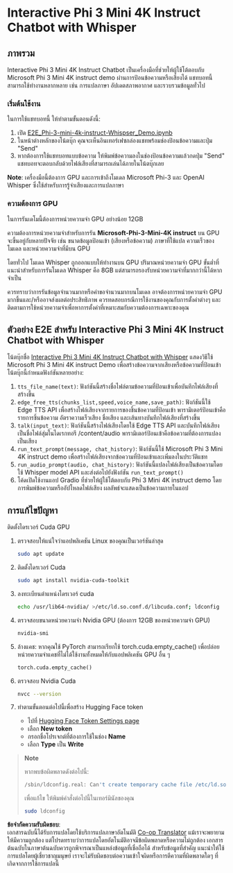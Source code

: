 <!--
CO_OP_TRANSLATOR_METADATA:
{
  "original_hash": "006e8cf75211d3297f24e1b22e38955f",
  "translation_date": "2025-05-09T18:31:24+00:00",
  "source_file": "md/02.Application/01.TextAndChat/Phi3/E2E_Phi-3-mini_with_whisper.md",
  "language_code": "th"
}
-->
# Interactive Phi 3 Mini 4K Instruct Chatbot with Whisper

## ภาพรวม

Interactive Phi 3 Mini 4K Instruct Chatbot เป็นเครื่องมือที่ช่วยให้ผู้ใช้โต้ตอบกับ Microsoft Phi 3 Mini 4K instruct demo ผ่านการป้อนข้อความหรือเสียงได้ แชทบอทนี้สามารถใช้ทำงานหลากหลาย เช่น การแปลภาษา อัปเดตสภาพอากาศ และรวบรวมข้อมูลทั่วไป

### เริ่มต้นใช้งาน

ในการใช้แชทบอทนี้ ให้ทำตามขั้นตอนดังนี้:

1. เปิด [E2E_Phi-3-mini-4k-instruct-Whispser_Demo.ipynb](https://github.com/microsoft/Phi-3CookBook/blob/main/code/06.E2E/E2E_Phi-3-mini-4k-instruct-Whispser_Demo.ipynb)
2. ในหน้าต่างหลักของโน้ตบุ๊ก คุณจะเห็นอินเทอร์เฟซกล่องแชทพร้อมช่องป้อนข้อความและปุ่ม "Send"
3. หากต้องการใช้แชทบอทแบบข้อความ ให้พิมพ์ข้อความลงในช่องป้อนข้อความแล้วกดปุ่ม "Send" แชทบอทจะตอบกลับด้วยไฟล์เสียงที่สามารถเล่นได้ภายในโน้ตบุ๊กเลย

**Note**: เครื่องมือนี้ต้องการ GPU และการเข้าถึงโมเดล Microsoft Phi-3 และ OpenAI Whisper ซึ่งใช้สำหรับการรู้จำเสียงและการแปลภาษา

### ความต้องการ GPU

ในการรันเดโมนี้ต้องการหน่วยความจำ GPU อย่างน้อย 12GB

ความต้องการหน่วยความจำสำหรับการรัน **Microsoft-Phi-3-Mini-4K instruct** บน GPU จะขึ้นอยู่กับหลายปัจจัย เช่น ขนาดข้อมูลป้อนเข้า (เสียงหรือข้อความ) ภาษาที่ใช้แปล ความเร็วของโมเดล และหน่วยความจำที่มีบน GPU

โดยทั่วไป โมเดล Whisper ถูกออกแบบให้ทำงานบน GPU ปริมาณหน่วยความจำ GPU ขั้นต่ำที่แนะนำสำหรับการรันโมเดล Whisper คือ 8GB แต่สามารถรองรับหน่วยความจำที่มากกว่านี้ได้หากจำเป็น

ควรทราบว่าการรันข้อมูลจำนวนมากหรือคำขอจำนวนมากบนโมเดล อาจต้องการหน่วยความจำ GPU มากขึ้นและ/หรืออาจส่งผลต่อประสิทธิภาพ ควรทดสอบกรณีการใช้งานของคุณกับการตั้งค่าต่างๆ และติดตามการใช้หน่วยความจำเพื่อหาการตั้งค่าที่เหมาะสมกับความต้องการเฉพาะของคุณ

## ตัวอย่าง E2E สำหรับ Interactive Phi 3 Mini 4K Instruct Chatbot with Whisper

โน้ตบุ๊กชื่อ [Interactive Phi 3 Mini 4K Instruct Chatbot with Whisper](https://github.com/microsoft/Phi-3CookBook/blob/main/code/06.E2E/E2E_Phi-3-mini-4k-instruct-Whispser_Demo.ipynb) แสดงวิธีใช้ Microsoft Phi 3 Mini 4K instruct Demo เพื่อสร้างข้อความจากเสียงหรือข้อความที่ป้อนเข้า โน้ตบุ๊กนี้กำหนดฟังก์ชันหลายอย่าง:

1. `tts_file_name(text)`: ฟังก์ชันนี้สร้างชื่อไฟล์ตามข้อความที่ป้อนเข้าเพื่อบันทึกไฟล์เสียงที่สร้างขึ้น
1. `edge_free_tts(chunks_list,speed,voice_name,save_path)`: ฟังก์ชันนี้ใช้ Edge TTS API เพื่อสร้างไฟล์เสียงจากรายการของชิ้นข้อความที่ป้อนเข้า พารามิเตอร์ป้อนเข้าคือรายการชิ้นข้อความ อัตราความเร็วเสียง ชื่อเสียง และเส้นทางบันทึกไฟล์เสียงที่สร้างขึ้น
1. `talk(input_text)`: ฟังก์ชันนี้สร้างไฟล์เสียงโดยใช้ Edge TTS API และบันทึกไฟล์เสียงเป็นชื่อไฟล์สุ่มในไดเรกทอรี /content/audio พารามิเตอร์ป้อนเข้าคือข้อความที่ต้องการแปลงเป็นเสียง
1. `run_text_prompt(message, chat_history)`: ฟังก์ชันนี้ใช้ Microsoft Phi 3 Mini 4K instruct demo เพื่อสร้างไฟล์เสียงจากข้อความที่ป้อนเข้าและเพิ่มลงในประวัติแชท
1. `run_audio_prompt(audio, chat_history)`: ฟังก์ชันนี้แปลงไฟล์เสียงเป็นข้อความโดยใช้ Whisper model API และส่งต่อไปยังฟังก์ชัน `run_text_prompt()`
1. โค้ดเปิดใช้งานแอป Gradio ที่ช่วยให้ผู้ใช้โต้ตอบกับ Phi 3 Mini 4K instruct demo โดยการพิมพ์ข้อความหรืออัปโหลดไฟล์เสียง ผลลัพธ์จะแสดงเป็นข้อความภายในแอป

## การแก้ไขปัญหา

ติดตั้งไดรเวอร์ Cuda GPU

1. ตรวจสอบให้แน่ใจว่าแอปพลิเคชัน Linux ของคุณเป็นเวอร์ชันล่าสุด

    ```bash
    sudo apt update
    ```

1. ติดตั้งไดรเวอร์ Cuda

    ```bash
    sudo apt install nvidia-cuda-toolkit
    ```

1. ลงทะเบียนตำแหน่งไดรเวอร์ cuda

    ```bash
    echo /usr/lib64-nvidia/ >/etc/ld.so.conf.d/libcuda.conf; ldconfig
    ```

1. ตรวจสอบขนาดหน่วยความจำ Nvidia GPU (ต้องการ 12GB ของหน่วยความจำ GPU)

    ```bash
    nvidia-smi
    ```

1. ล้างแคช: หากคุณใช้ PyTorch สามารถเรียกใช้ torch.cuda.empty_cache() เพื่อปล่อยหน่วยความจำแคชที่ไม่ได้ใช้งานทั้งหมดให้กับแอปพลิเคชัน GPU อื่น ๆ

    ```python
    torch.cuda.empty_cache() 
    ```

1. ตรวจสอบ Nvidia Cuda

    ```bash
    nvcc --version
    ```

1. ทำตามขั้นตอนต่อไปนี้เพื่อสร้าง Hugging Face token

    - ไปที่ [Hugging Face Token Settings page](https://huggingface.co/settings/tokens?WT.mc_id=aiml-137032-kinfeylo)
    - เลือก **New token**
    - กรอกชื่อโปรเจกต์ที่ต้องการใช้ในช่อง **Name**
    - เลือก **Type** เป็น **Write**

> **Note**
>
> หากพบข้อผิดพลาดดังต่อไปนี้:
>
> ```bash
> /sbin/ldconfig.real: Can't create temporary cache file /etc/ld.so.cache~: Permission denied 
> ```
>
> เพื่อแก้ไข ให้พิมพ์คำสั่งต่อไปนี้ในเทอร์มินัลของคุณ
>
> ```bash
> sudo ldconfig
> ```

**ข้อจำกัดความรับผิดชอบ**:  
เอกสารฉบับนี้ได้รับการแปลโดยใช้บริการแปลภาษาอัตโนมัติ [Co-op Translator](https://github.com/Azure/co-op-translator) แม้เราจะพยายามให้มีความถูกต้อง แต่โปรดทราบว่าการแปลโดยอัตโนมัติอาจมีข้อผิดพลาดหรือความไม่ถูกต้อง เอกสารต้นฉบับในภาษาต้นฉบับควรถูกพิจารณาเป็นแหล่งข้อมูลที่เชื่อถือได้ สำหรับข้อมูลที่สำคัญ แนะนำให้ใช้การแปลโดยผู้เชี่ยวชาญมนุษย์ เราจะไม่รับผิดชอบต่อความเข้าใจผิดหรือการตีความที่ผิดพลาดใดๆ ที่เกิดจากการใช้การแปลนี้